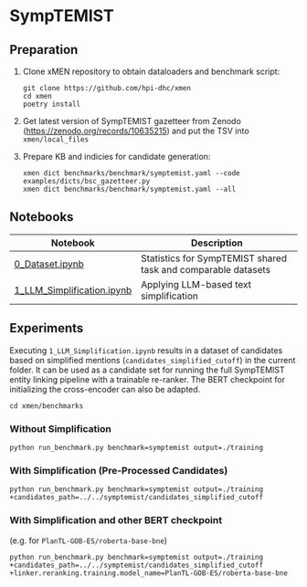 # SympTEMIST

## Preparation

1. Clone xMEN repository to obtain dataloaders and benchmark script:

    ```
    git clone https://github.com/hpi-dhc/xmen
    cd xmen
    poetry install
    ```

2. Get latest version of SympTEMIST gazetteer from Zenodo (https://zenodo.org/records/10635215) and put the TSV into `xmen/local_files`

3. Prepare KB and indicies for candidate generation:

   ```
   xmen dict benchmarks/benchmark/symptemist.yaml --code examples/dicts/bsc_gazetteer.py
   xmen dict benchmarks/benchmark/symptemist.yaml --all
   ```


## Notebooks

|Notebook|Description|
|---|---|
|[0_Dataset.ipynb](0_Dataset.ipynb)|Statistics for SympTEMIST shared task and comparable datasets|
|[1_LLM_Simplification.ipynb](1_LLM_Simplification.ipynb)|Applying LLM-based text simplification|
 
## Experiments

Executing `1_LLM_Simplification.ipynb` results in a dataset of candidates based on simplified mentions (`candidates_simplified_cutoff`) in the current folder. It can be used as a candidate set for running the full SympTEMIST entity linking pipeline with a trainable re-ranker.
The BERT checkpoint for initializing the cross-encoder can also be adapted.

`cd xmen/benchmarks`

### Without Simplification

`python run_benchmark.py benchmark=symptemist output=./training`

### With Simplification (Pre-Processed Candidates)

`python run_benchmark.py benchmark=symptemist output=./training +candidates_path=../../symptemist/candidates_simplified_cutoff`

### With Simplification and other BERT checkpoint

(e.g. for `PlanTL-GOB-ES/roberta-base-bne`)

`python run_benchmark.py benchmark=symptemist output=./training +candidates_path=../../symptemist/candidates_simplified_cutoff +linker.reranking.training.model_name=PlanTL-GOB-ES/roberta-base-bne`
